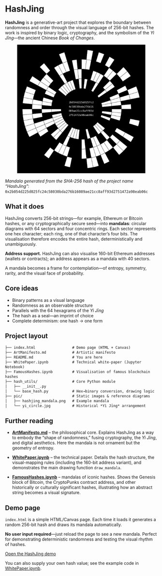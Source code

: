 # HashJing

**HashJing** is a generative-art project that explores the boundary between randomness and order through the visual language of 256-bit hashes. The work is inspired by binary logic, cryptography, and the symbolism of the *Yì Jīng*—the ancient Chinese *Book of Changes*.

<figure markdown>
<img src="pic/hashjing_mandala.png" alt="Mandala generated from the SHA-256 hash of the project name “HashJing”"/>
</figure>

*Mandala generated from the SHA-256 hash of the project name “HashJing”:*
`0x2b054d225d025fc24c58030bda276b16089ae21cc8aff93d2751472a98eab06c`

## What it does

HashJing converts 256-bit strings—for example, Ethereum or Bitcoin hashes, or any cryptographically secure seed—into **mandalas**: circular diagrams with 64 sectors and four concentric rings.
Each sector represents one hex character; each ring, one of that character’s four bits. The visualisation therefore encodes the entire hash, deterministically and unambiguously.

**Address support.** HashJing can also visualise 160-bit Ethereum addresses (wallets or contracts); an address appears as a mandala with 40 sectors.

A mandala becomes a frame for contemplation—of entropy, symmetry, rarity, and the visual face of probability.

## Core ideas

* Binary patterns as a visual language
* Randomness as an observable structure
* Parallels with the 64 hexagrams of the *Yì Jīng*
* The hash as a seal—an imprint of choice
* Complete determinism: one hash → one form

## Project layout

```text
├── index.html                 # Demo page (HTML + Canvas)
├── ArtManifesto.md            # Artistic manifesto
├── README.md                  # You are here
├── WhitePaper.ipynb           # Technical white-paper (Jupyter Notebook)
├── FamousHashes.ipynb         # Visualisation of famous blockchain hashes
├── hash_utils/                # Core Python module
│   ├── __init__.py
│   └── base_hash.py           # Hex→binary conversion, drawing logic
├── pic/                       # Static images & reference diagrams
│   ├── hashjing_mandala.png   # Example mandala
│   └── yi_circle.jpg          # Historical *Yì Jīng* arrangement
```

## Further reading

* [**ArtManifesto.md**](https://github.com/DataSattva/hashjing/blob/main/ArtManifesto.md) – the philosophical core.
  Explains HashJing as a way to embody the “shape of randomness,” fusing cryptography, the *Yì Jīng*, and digital aesthetics. Here the mandala is not ornament but the geometry of entropy.

* [**WhitePaper.ipynb**](https://github.com/DataSattva/hashjing/blob/main/WhitePaper.ipynb) – the technical paper.
  Details the hash structure, the visual-mapping rules (including the 160-bit address variant), and demonstrates the main drawing function `draw_mandala`.

* [**FamousHashes.ipynb**](https://github.com/DataSattva/hashjing/blob/main/FamousHashes.ipynb) – mandalas of iconic hashes.
  Shows the Genesis block of Bitcoin, the CryptoPunks contract address, and other historically or culturally significant hashes, illustrating how an abstract string becomes a visual signature.

## Demo page

`index.html` is a simple HTML/Canvas page. Each time it loads it generates a random 256-bit hash and draws its mandala automatically.

**No user input required**—just reload the page to see a new mandala.
Perfect for demonstrating deterministic randomness and testing the visual rhythm of hashes.

[Open the HashJing demo](https://datasattva.github.io/hashjing/)

You can also supply your own hash value; see the example code in [WhitePaper.ipynb](https://github.com/DataSattva/hashjing/blob/main/WhitePaper.ipynb).
